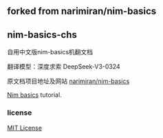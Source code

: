## forked from narimiran/nim-basics
## nim-basics-chs
自用中文版nim-basics机翻文档

翻译模型：深度求索 DeepSeek-V3-0324


原文档项目地址及网站
[narimiran/nim-basics](https://github.com/narimiran/nim-basics)

[Nim basics](https://narimiran.github.io/nim-basics/) tutorial.

### license
[MIT License](LICENSE.txt)
